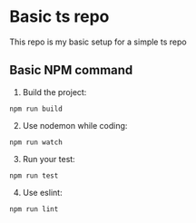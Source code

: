 # Basic ts repo

This repo is my basic setup for a simple ts repo

## Basic NPM command

1. Build the project:

```Shell
npm run build 
```

2. Use nodemon while coding:

```Shell
npm run watch
```

3. Run your test:

```Shell
npm run test
```

4. Use eslint:

```Shell
npm run lint
```
